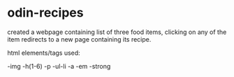 # odin-recipes

created a webpage containing list of three food items, clicking on any of the item redirects to a new page containing its recipe. 



html elements/tags used:

-img
-h(1-6)
-p
-ul-li
-a
-em
-strong
